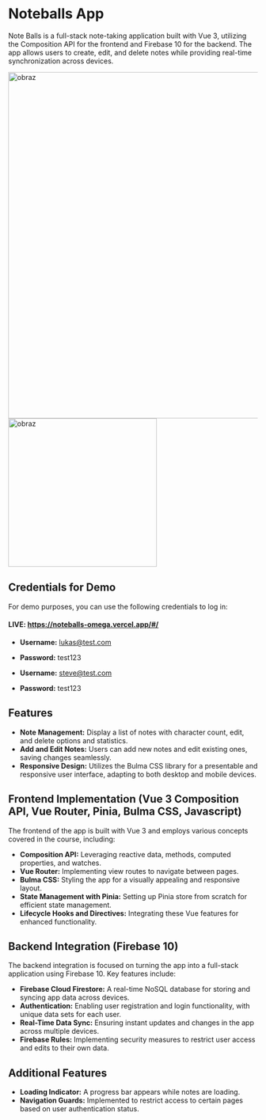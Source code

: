 # Noteballs App

Note Balls is a full-stack note-taking application built with Vue 3, utilizing the Composition API for the frontend and Firebase 10 for the backend. The app allows users to create, edit, and delete notes while providing real-time synchronization across devices.

<img src="https://github.com/rluki99/Noteballs/assets/120097849/a0e736b8-e793-4240-9c43-636ac272b84c" width="700px" alt="obraz">

<img src="https://github.com/rluki99/Noteballs/assets/120097849/90a9e442-5802-4a6c-b566-dcefdcc5825d" width="300px" alt="obraz">


## Credentials for Demo

For demo purposes, you can use the following credentials to log in:
#### **LIVE:** https://noteballs-omega.vercel.app/#/

- **Username:** lukas@test.com
- **Password:** test123

- **Username:** steve@test.com
- **Password:** test123

## Features

- **Note Management:** Display a list of notes with character count, edit, and delete options and statistics.
- **Add and Edit Notes:** Users can add new notes and edit existing ones, saving changes seamlessly.
- **Responsive Design:** Utilizes the Bulma CSS library for a presentable and responsive user interface, adapting to both desktop and mobile devices.

## Frontend Implementation (Vue 3 Composition API, Vue Router, Pinia, Bulma CSS, Javascript)

The frontend of the app is built with Vue 3 and employs various concepts covered in the course, including:

- **Composition API:** Leveraging reactive data, methods, computed properties, and watches.
- **Vue Router:** Implementing view routes to navigate between pages.
- **Bulma CSS:** Styling the app for a visually appealing and responsive layout.
- **State Management with Pinia:** Setting up Pinia store from scratch for efficient state management.
- **Lifecycle Hooks and Directives:** Integrating these Vue features for enhanced functionality.

## Backend Integration (Firebase 10)

The backend integration is focused on turning the app into a full-stack application using Firebase 10. Key features include:

- **Firebase Cloud Firestore:** A real-time NoSQL database for storing and syncing app data across devices.
- **Authentication:** Enabling user registration and login functionality, with unique data sets for each user.
- **Real-Time Data Sync:** Ensuring instant updates and changes in the app across multiple devices.
- **Firebase Rules:** Implementing security measures to restrict user access and edits to their own data.


## Additional Features

- **Loading Indicator:** A progress bar appears while notes are loading.
- **Navigation Guards:** Implemented to restrict access to certain pages based on user authentication status.

